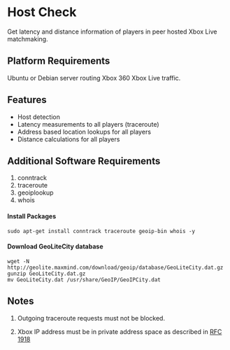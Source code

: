 Host Check
==========
Get latency and distance information of players in peer hosted Xbox Live matchmaking.

Platform Requirements
---------------------

Ubuntu or Debian server routing Xbox 360 Xbox Live traffic.

Features
--------
* Host detection
* Latency measurements to all players (traceroute)
* Address based location lookups for all players
* Distance calculations for all players

Additional Software Requirements
--------------------------------
1. conntrack
2. traceroute
3. geoiplookup
4. whois

#### Install Packages

	sudo apt-get install conntrack traceroute geoip-bin whois -y

#### Download GeoLiteCity database

	wget -N http://geolite.maxmind.com/download/geoip/database/GeoLiteCity.dat.gz
	gunzip GeoLiteCity.dat.gz
	mv GeoLiteCity.dat /usr/share/GeoIP/GeoIPCity.dat

Notes
-----
1. Outgoing traceroute requests must not be blocked.
			
2. Xbox IP address must be in private address space as described in [RFC 1918](https://tools.ietf.org/html/rfc1918)
